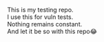 This is my testing repo.<br>
I use this for vuln tests.<br>
Nothing remains constant.<br>
And let it be so with this repo😂
